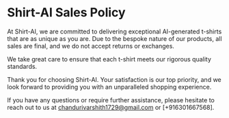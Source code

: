 # Shirt-AI Sales Policy

At Shirt-AI, we are committed to delivering exceptional AI-generated t-shirts that are as unique as you are. Due to the bespoke nature of our products, all sales are final, and we do not accept returns or exchanges.

We take great care to ensure that each t-shirt meets our rigorous quality standards.

Thank you for choosing Shirt-AI. Your satisfaction is our top priority, and we look forward to providing you with an unparalleled shopping experience.

If you have any questions or require further assistance, please hesitate to reach out to us at [chandurivarshith1729@gmail.com](mailto:chandurivarshith1729@gmail.com) or [+916301667568].
